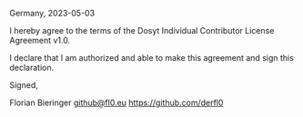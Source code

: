 Germany, 2023-05-03

I hereby agree to the terms of the Dosyt Individual Contributor License
Agreement v1.0.

I declare that I am authorized and able to make this agreement and sign this
declaration.

Signed,

Florian Bieringer github@fl0.eu https://github.com/derfl0